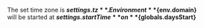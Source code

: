 The set time zone is **${settings.tz}**. Environment **${env.domain}**  
will be started at **${settings.startTime}** on **${globals.daysStart}**
